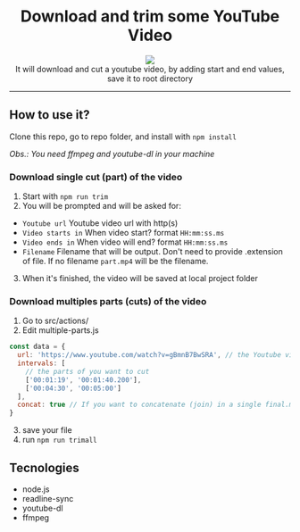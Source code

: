 <h1 align="center">Download and trim some YouTube Video</h1>
<p align="center"><img src="https://i.gyazo.com/47d07ad7f425ccd747b4f6c3fb483e51.gif"><br/>
It will download and cut a youtube video, by adding start and end values, save it to root directory
</p>

---

## How to use it?

Clone this repo, go to repo folder, and install with `npm install`

_Obs.: You need ffmpeg and youtube-dl in your machine_

### Download single cut (part) of the video

1. Start with `npm run trim`
2. You will be prompted and will be asked for:

- `Youtube url` Youtube video url with http(s)
- `Video starts in` When video start? format `HH:mm:ss.ms`
- `Video ends in` When video will end? format `HH:mm:ss.ms`
- `Filename` Filename that will be output. Don't need to provide .extension of file. If no filename `part.mp4` will be the filename.

3. When it's finished, the video will be saved at local project folder

### Download multiples parts (cuts) of the video

1. Go to src/actions/
2. Edit multiple-parts.js

```js
const data = {
  url: 'https://www.youtube.com/watch?v=gBmnB7BwSRA', // the Youtube video Url
  intervals: [
    // the parts of you want to cut
    ['00:01:19', '00:01:40.200'],
    ['00:04:30', '00:05:00']
  ],
  concat: true // If you want to concatenate (join) in a single final.mp4 file, leave it as true. If not, make it false
}
```

3. save your file
4. run `npm run trimall`

## Tecnologies

- node.js
- readline-sync
- youtube-dl
- ffmpeg
